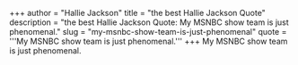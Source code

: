 +++
author = "Hallie Jackson"
title = "the best Hallie Jackson Quote"
description = "the best Hallie Jackson Quote: My MSNBC show team is just phenomenal."
slug = "my-msnbc-show-team-is-just-phenomenal"
quote = '''My MSNBC show team is just phenomenal.'''
+++
My MSNBC show team is just phenomenal.
